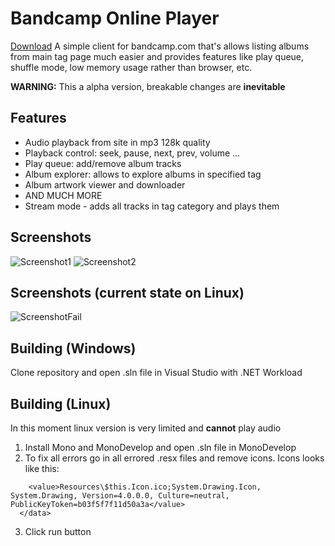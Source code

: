 # Bandcamp Online Player
[Download](https://github.com/LaineZ/BandcampOnlinePlayer/releases/download/alpha-0.2/Player.zip)
A simple client for bandcamp.com that's allows listing albums from main tag page much easier and provides features like play queue, shuffle mode, low memory usage rather than browser, etc.

**WARNING:** This a alpha version, breakable changes are **inevitable**
## Features
* Audio playback from site in mp3 128k quality
* Playback control: seek, pause, next, prev, volume ...
* Play queue: add/remove album tracks
* Album explorer: allows to explore albums in specified tag
* Album artwork viewer and downloader
* AND MUCH MORE
* Stream mode - adds all tracks in tag category and plays them
## Screenshots
![Screenshot1](https://i.imgur.com/Kx2Etvm.png)
![Screenshot2](https://i.imgur.com/ssbaywa.png)
## Screenshots (current state on Linux)
![ScreenshotFail](https://i.imgur.com/ryOIVdO.png)

## Building (Windows)
Clone repository and open .sln file in Visual Studio with .NET Workload

## Building (Linux)
In this moment linux version is very limited and **cannot** play audio

1. Install Mono and MonoDevelop and open .sln file in MonoDevelop
2. To fix all errors go in all errored .resx files and remove icons. Icons looks like this:
```  <data name="$this.Icon" type="System.Resources.ResXFileRef, System.Windows.Forms">
    <value>Resources\$this.Icon.ico;System.Drawing.Icon, System.Drawing, Version=4.0.0.0, Culture=neutral, PublicKeyToken=b03f5f7f11d50a3a</value>
  </data>
```
3. Click run button
